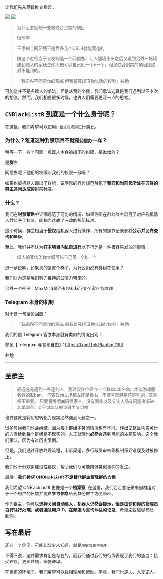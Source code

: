 让我们先从两段推文看起：

![](https://i.loli.net/2018/02/14/5a842e7b090e0.png)
![](https://i.loli.net/2018/02/14/5a842e7a859e2.png)

> 为什么要抵制一些做联合封禁的项目

> 很简单

> 干净的上网环境不是靠多几个CBLR就能营造的

> 搞这个就相当于自发制造一个网信办，让人翻墙出来之后又遇到另外一堵墙
遇到烦人的家伙怎你大概可以自己见一个b一个，但是联合封禁的项目是绝对不能用的。

>「我虽然不同意你的观点 但我誓死捍卫你说话的权利」共勉

可能这并不是多数人的想法，但是从赞的个数，我们承认这算是我们遇到过不少次的想法。然而，我们相信很多时候，也许人们需要更深一点的思考。

## `CNBlackListR` 到底是一个什么身份呢？

在这里，我们希望可以使用`广告过滤规则`进行类比。

### 为什么？难道这种封禁项目不就是`网信办`一样？

稍等一下，有个问题：机器人本身被授予的权限，是谁给的？

是**群主**

网信办呢？他们的权限和我们的权限一致吗？

如果你被机器人踢出了群组，说明您的行为规范触犯了**我们和当前您所处在的群的群主共同达成的**封禁标准。

### 什么？

我们在**封禁策略**中详细规范了可能的情况，如果你所在群的群主启用了对应的机器人并给予了权限，即视为达成了一致的规范标准。

这个时候，群主相当于**授权**给机器人进行操作，所有的操作记录都将**公示并允许查询和申诉**。

至此，我们并不认为**在本项目内私自进行**以下行为是一件很容易发生的事情：

> 烦人的家伙怎你大概可以自己见一个b一个

退一步说明，如果真的是这个样子，为什么仍然有群组在使用？

我们认为这是我们努力维持的公信力带来的。

另外一个例子：MaxMind是否有权利标记某个客户为欺诈

### Telegram 本身的机制

对于这一句话的回应：
> 「我虽然不同意你的观点 但我誓死捍卫你说话的权利」共勉

我们相信 Telegram 官方本身就有类似的情况出现：

参见【Telegram 与言论自由】：https://t.me/TelePlanting/193

共勉

----

## 至群主

> 最近总是遇到一些迷的人，我建议各位建立一个联block名单，类似游戏服务器的联ban。
> 不管政治立场极左还是极右，不管喜欢韩星还是别的，这些都不重要。
> 只要满嘴喷粪问候家人，没有涵养以及公认人品有问题者都进名单喝茶...
> #不切实际的浪漫主义幻想

也许这就是将幻想转化为现实必然遇到问题之一。

很多时候我们也会纠结，因为每个群组本身的情况也有不同。作出完整且切实可行的方案给到每个群组是不现实的。人工处理也**必然**会遇到可能的主观影响。这个我们承认，因为有过历史案例。

但是，我们通过开放处理流程，申诉渠道，多行政员审核等机制保证错误及时被修正。

我们也十分欢迎建设性建议，帮助我们尽可能降低类似事件的发生。

最后，**我们希望 CNBlackListR 不是替代群主管理群的方案**

我们希望 CNBlackListR 更像是一个**档案室**, 在这里，我们会汇总记录来自群组对于一个用户的反馈并提供**参考信息**给到其他群主方便管理。

作为群主，你可以**选择关闭自动踢人，机器人仍然会提示，但是由你和你的管理员自行进行处理。或者通过用户ID，在频道内查询以往的记录**。希望这些能够帮助到你。


## 写在最后

还有一个例子，可能比较少人知道，就是`淘宝防差评插件`

不得不说，这种需求肯定是存在的，而我们通过我们的行为表现了我们的态度：接受建议，更正过错，保持谦卑。

在当前的环境下，我们希望可以互相理解和帮助。毕竟，我们也是人，人无完人。
